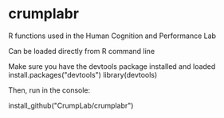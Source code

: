 # crumplabr
R functions used in the Human Cognition and Performance Lab

Can be loaded directly from R command line

Make sure you have the devtools package installed and loaded
install.packages("devtools")
library(devtools)

Then, run in the console:

install_github("CrumpLab/crumplabr")
